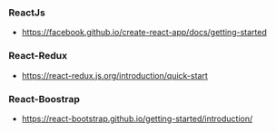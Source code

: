 ### ReactJs
- https://facebook.github.io/create-react-app/docs/getting-started

### React-Redux
- https://react-redux.js.org/introduction/quick-start

### React-Boostrap
- https://react-bootstrap.github.io/getting-started/introduction/
